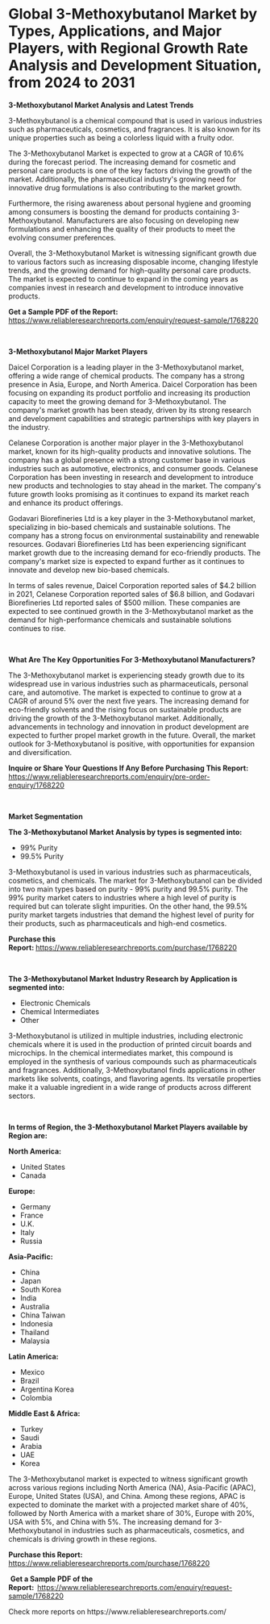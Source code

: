 <p><h1>Global 3-Methoxybutanol Market by Types, Applications, and Major Players, with Regional Growth Rate Analysis and Development Situation, from 2024 to 2031</h1></p><p><strong>3-Methoxybutanol Market Analysis and Latest Trends</strong></p>
<p><p>3-Methoxybutanol is a chemical compound that is used in various industries such as pharmaceuticals, cosmetics, and fragrances. It is also known for its unique properties such as being a colorless liquid with a fruity odor.</p><p>The 3-Methoxybutanol Market is expected to grow at a CAGR of 10.6% during the forecast period. The increasing demand for cosmetic and personal care products is one of the key factors driving the growth of the market. Additionally, the pharmaceutical industry's growing need for innovative drug formulations is also contributing to the market growth.</p><p>Furthermore, the rising awareness about personal hygiene and grooming among consumers is boosting the demand for products containing 3-Methoxybutanol. Manufacturers are also focusing on developing new formulations and enhancing the quality of their products to meet the evolving consumer preferences.</p><p>Overall, the 3-Methoxybutanol Market is witnessing significant growth due to various factors such as increasing disposable income, changing lifestyle trends, and the growing demand for high-quality personal care products. The market is expected to continue to expand in the coming years as companies invest in research and development to introduce innovative products.</p></p>
<p><strong>Get a Sample PDF of the Report:&nbsp;</strong> <a href="https://www.reliableresearchreports.com/enquiry/request-sample/1768220">https://www.reliableresearchreports.com/enquiry/request-sample/1768220</a></p>
<p>&nbsp;</p>
<p><strong>3-Methoxybutanol Major Market Players</strong></p>
<p><p>Daicel Corporation is a leading player in the 3-Methoxybutanol market, offering a wide range of chemical products. The company has a strong presence in Asia, Europe, and North America. Daicel Corporation has been focusing on expanding its product portfolio and increasing its production capacity to meet the growing demand for 3-Methoxybutanol. The company's market growth has been steady, driven by its strong research and development capabilities and strategic partnerships with key players in the industry.</p><p>Celanese Corporation is another major player in the 3-Methoxybutanol market, known for its high-quality products and innovative solutions. The company has a global presence with a strong customer base in various industries such as automotive, electronics, and consumer goods. Celanese Corporation has been investing in research and development to introduce new products and technologies to stay ahead in the market. The company's future growth looks promising as it continues to expand its market reach and enhance its product offerings.</p><p>Godavari Biorefineries Ltd is a key player in the 3-Methoxybutanol market, specializing in bio-based chemicals and sustainable solutions. The company has a strong focus on environmental sustainability and renewable resources. Godavari Biorefineries Ltd has been experiencing significant market growth due to the increasing demand for eco-friendly products. The company's market size is expected to expand further as it continues to innovate and develop new bio-based chemicals.</p><p>In terms of sales revenue, Daicel Corporation reported sales of $4.2 billion in 2021, Celanese Corporation reported sales of $6.8 billion, and Godavari Biorefineries Ltd reported sales of $500 million. These companies are expected to see continued growth in the 3-Methoxybutanol market as the demand for high-performance chemicals and sustainable solutions continues to rise.</p></p>
<p>&nbsp;</p>
<p><strong>What Are The Key Opportunities For 3-Methoxybutanol Manufacturers?</strong></p>
<p><p>The 3-Methoxybutanol market is experiencing steady growth due to its widespread use in various industries such as pharmaceuticals, personal care, and automotive. The market is expected to continue to grow at a CAGR of around 5% over the next five years. The increasing demand for eco-friendly solvents and the rising focus on sustainable products are driving the growth of the 3-Methoxybutanol market. Additionally, advancements in technology and innovation in product development are expected to further propel market growth in the future. Overall, the market outlook for 3-Methoxybutanol is positive, with opportunities for expansion and diversification.</p></p>
<p><strong>Inquire or Share Your Questions If Any Before Purchasing This Report:</strong> <a href="https://www.reliableresearchreports.com/enquiry/pre-order-enquiry/1768220">https://www.reliableresearchreports.com/enquiry/pre-order-enquiry/1768220</a></p>
<p>&nbsp;</p>
<p><strong>Market Segmentation</strong></p>
<p><strong>The 3-Methoxybutanol Market Analysis by types is segmented into:</strong></p>
<p><ul><li>99% Purity</li><li>99.5% Purity</li></ul></p>
<p><p>3-Methoxybutanol is used in various industries such as pharmaceuticals, cosmetics, and chemicals. The market for 3-Methoxybutanol can be divided into two main types based on purity - 99% purity and 99.5% purity. The 99% purity market caters to industries where a high level of purity is required but can tolerate slight impurities. On the other hand, the 99.5% purity market targets industries that demand the highest level of purity for their products, such as pharmaceuticals and high-end cosmetics.</p></p>
<p><strong>Purchase this Report:&nbsp;</strong><a href="https://www.reliableresearchreports.com/purchase/1768220">https://www.reliableresearchreports.com/purchase/1768220</a></p>
<p>&nbsp;</p>
<p><strong>The 3-Methoxybutanol Market Industry Research by Application is segmented into:</strong></p>
<p><ul><li>Electronic Chemicals</li><li>Chemical Intermediates</li><li>Other</li></ul></p>
<p><p>3-Methoxybutanol is utilized in multiple industries, including electronic chemicals where it is used in the production of printed circuit boards and microchips. In the chemical intermediates market, this compound is employed in the synthesis of various compounds such as pharmaceuticals and fragrances. Additionally, 3-Methoxybutanol finds applications in other markets like solvents, coatings, and flavoring agents. Its versatile properties make it a valuable ingredient in a wide range of products across different sectors.</p></p>
<p>&nbsp;</p>
<p><strong>In terms of Region, the 3-Methoxybutanol Market Players available by Region are:</strong></p>
<p>
    <p> <strong> North America: </strong>
        <ul>
            <li>United States</li>
            <li>Canada</li>
        </ul>
        </p> 
    <p> <strong> Europe: </strong>
        <ul>
            <li>Germany</li>
            <li>France</li>
            <li>U.K.</li>
            <li>Italy</li>
            <li>Russia</li>
        </ul>
        </p> 
    <p> <strong> Asia-Pacific: </strong>
        <ul>
            <li>China</li>
            <li>Japan</li>
            <li>South Korea</li>
            <li>India</li>
            <li>Australia</li>
            <li>China Taiwan</li>
            <li>Indonesia</li>
            <li>Thailand</li>
            <li>Malaysia</li>
        </ul>
        </p> 
    <p> <strong> Latin America: </strong>
        <ul>
            <li>Mexico</li>
            <li>Brazil</li>
            <li>Argentina Korea</li>
            <li>Colombia</li>
        </ul>
        </p> 
    <p> <strong> Middle East & Africa: </strong>
        <ul>
            <li>Turkey</li>
            <li>Saudi</li>
            <li>Arabia</li>
            <li>UAE</li>
            <li>Korea</li>
        </ul>
    </p>
    </p>
<p><p>The 3-Methoxybutanol market is expected to witness significant growth across various regions including North America (NA), Asia-Pacific (APAC), Europe, United States (USA), and China. Among these regions, APAC is expected to dominate the market with a projected market share of 40%, followed by North America with a market share of 30%, Europe with 20%, USA with 5%, and China with 5%. The increasing demand for 3-Methoxybutanol in industries such as pharmaceuticals, cosmetics, and chemicals is driving growth in these regions.</p></p>
<p><strong>Purchase this Report: </strong><a href="https://www.reliableresearchreports.com/purchase/1768220">https://www.reliableresearchreports.com/purchase/1768220</a></p>
<p>&nbsp;<strong>Get a Sample PDF of the Report:&nbsp;&nbsp;</strong><a href="https://www.reliableresearchreports.com/enquiry/request-sample/1768220">https://www.reliableresearchreports.com/enquiry/request-sample/1768220</a></p>
<p><strong></strong></p>
<p>Check more reports on https://www.reliableresearchreports.com/</p>